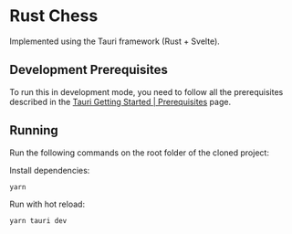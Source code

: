 # Rust Chess

Implemented using the Tauri framework (Rust + Svelte).

## Development Prerequisites

To run this in development mode, you need to follow all the prerequisites described in the [Tauri Getting Started | Prerequisites](https://tauri.app/v1/guides/getting-started/prerequisites) page.

## Running

Run the following commands on the root folder of the cloned project:

Install dependencies:

    yarn

Run with hot reload:

    yarn tauri dev
